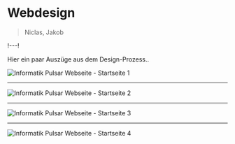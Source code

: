 # Webdesign

> Niclas, Jakob

!---!

Hier ein paar Auszüge aus dem Design-Prozess..

![Informatik Pulsar Webseite - Startseite 1](/images/webdesign/Startseite_0.png)

---

![Informatik Pulsar Webseite - Startseite 2](/images/webdesign/Startseite_1.png)

---

![Informatik Pulsar Webseite - Startseite 3](/images/webdesign/Startseite_2.png)

---

![Informatik Pulsar Webseite - Startseite 4](/images/webdesign/Startseite_3.png)